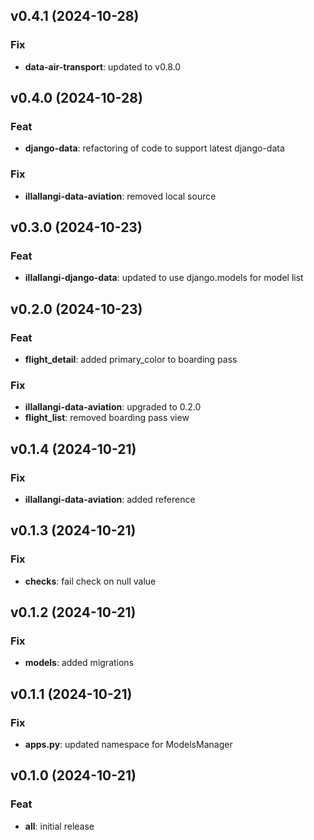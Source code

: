 ## v0.4.1 (2024-10-28)

### Fix

- **data-air-transport**: updated to v0.8.0

## v0.4.0 (2024-10-28)

### Feat

- **django-data**: refactoring of code to support latest django-data

### Fix

- **illallangi-data-aviation**: removed local source

## v0.3.0 (2024-10-23)

### Feat

- **illallangi-django-data**: updated to use django.models for model list

## v0.2.0 (2024-10-23)

### Feat

- **flight_detail**: added primary_color to boarding pass

### Fix

- **illallangi-data-aviation**: upgraded to 0.2.0
- **flight_list**: removed boarding pass view

## v0.1.4 (2024-10-21)

### Fix

- **illallangi-data-aviation**: added reference

## v0.1.3 (2024-10-21)

### Fix

- **checks**: fail check on null value

## v0.1.2 (2024-10-21)

### Fix

- **models**: added migrations

## v0.1.1 (2024-10-21)

### Fix

- **apps.py**: updated namespace for ModelsManager

## v0.1.0 (2024-10-21)

### Feat

- **all**: initial release
